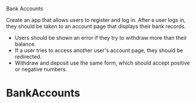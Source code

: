 Bank Accounts

Create an app that allows users to register and log in. After a user logs in, they should be taken to an account page that displays their bank records.

* Users should be shown an error if they try to withdraw more than their balance.
* If a user tries to access another user's account page, they should be redirected.
* Withdraw and deposit use the same form, which should accept positive or negative numbers.

# BankAccounts
